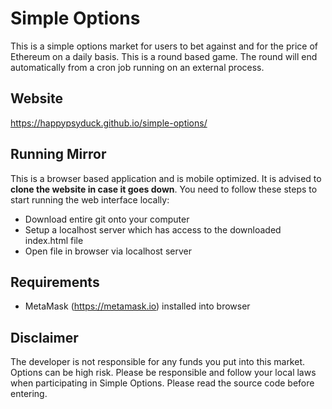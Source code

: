 # Simple Options
This is a simple options market for users to bet against and for the price of Ethereum on a daily basis. This is a round based game. The round will end automatically from a cron job running on an external process.

## Website
https://happypsyduck.github.io/simple-options/

## Running Mirror
This is a browser based application and is mobile optimized. It is advised to **clone the website in case it goes down**. You need to follow these steps to start running the web interface locally:
* Download entire git onto your computer
* Setup a localhost server which has access to the downloaded index.html file
* Open file in browser via localhost server

## Requirements
* MetaMask (https://metamask.io) installed into browser

## Disclaimer
The developer is not responsible for any funds you put into this market. Options can be high risk. Please be responsible and follow your local laws when participating in Simple Options. Please read the source code before entering.
